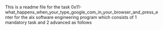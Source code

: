 This is a readme file for the task 0x11-what_happens_when_your_type_google_com_in_your_browser_and_press_enter for the alx software engineering program which consists of 1 mandatory task and 2 advanced as follows
